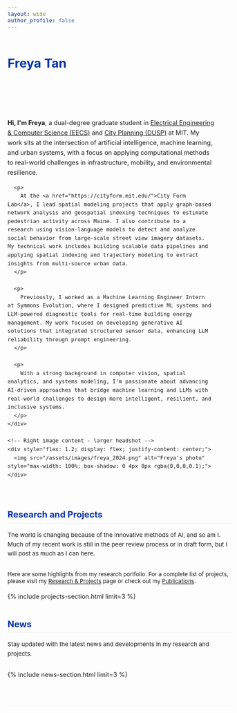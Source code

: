 ```yaml
---
layout: wide
author_profile: false
---
```


<style>
  body {
    font-size: 90%; 
  }
  
  /* Set consistent max-width for all sections to match masthead */
  .bio-section,
  .research-section,
  .feature__wrapper,
  .footer-section,
  .content-wrapper {
    max-width: 1024px !important;
    margin-left: auto !important;
    margin-right: auto !important;
    width: 100% !important;
  }
  
  .bio-section {
    margin-bottom: 2em;
    padding-bottom: 1.5em;
    border-bottom: 1px solid #f2f3f3;
    margin-top: 1.5em;
    padding-top: 0.5em;
  }
  
  .bio-heading {
    font-size: 2em;
    font-weight: bold;
    margin-bottom: 0.5em;
    color: #0033A0;
  }
  
  .bio-content {
    font-size: 1em;
    line-height: 1.6;
    margin-bottom: 1em;
  }
  
  /* Mobile screen styles */
  @media screen and (max-width: 768px) {
    /* Reorganize bio section for mobile */
    .bio-section {
      display: flex;
      flex-direction: column;
      align-items: center;
    }

    /* Hide the regular bio heading on mobile */
    .bio-section > .bio-heading {
      display: none !important;
    }

    /* Stack content vertically with image first */
    .content-wrapper {
      display: flex !important;
      flex-direction: column !important;
      align-items: center !important;
      width: 100% !important;
    }

    /* Image above everything on mobile - smaller size and centered */
    .content-wrapper > div:last-child {
      order: -3 !important;
      flex: none !important;
      margin-bottom: 2em !important;
    }

    .content-wrapper > div:last-child img {
      max-width: 48% !important;
      height: auto !important;
      display: block !important;
      margin-left: auto !important;
      margin-right: auto !important;
    }

    /* Create mobile title that appears after image */
    .content-wrapper::before {
      content: "Freya Tan";
      order: -2 !important;
      font-size: 2em !important;
      font-weight: bold !important;
      color: #0033A0 !important;
      text-align: center !important;
      margin-bottom: 0.5em !important;
      margin-top: 0 !important;
      display: block !important;
      width: 100% !important;
    }

    /* Create mobile email that appears after title */
    .content-wrapper::after {
      content: "freya117@mit.edu";
      order: -1 !important;
      font-size: 0.9em !important;
      color: #666 !important;
      text-align: center !important;
      margin-bottom: 1.5em !important;
      display: block !important;
      width: 100% !important;
    }

    /* Adjust text block width for screens */
    .text-content {
      width: 90% !important;
      padding: 10px !important;
      order: 1 !important;
    }
  }

  /* Desktop screen styles */
  .content-wrapper {
    display: flex;
    align-items: center;
    padding-top: 2vh;
  }

  .text-content {
    flex: 2;
    padding-right: 40px;
  }

  .content-wrapper img {
    flex: 1;
    max-width: 350px;
    height: auto;
    display: block;
    margin: 0 auto;
    border-radius: 5px;
    box-shadow: 0 4px 8px rgba(0,0,0,0.1);
  }
  
  .research-section {
    margin-top: 3em;
  }
  
  .research-heading {
    font-size: 1.4em;
    font-weight: bold;
    margin-bottom: 0.8em;
    padding-bottom: 0.3em;
    border-bottom: 2px solid #f2f3f3;
    color: #0033A0;
  }
  
  .research-description {
    font-size: 0.95em;
    line-height: 1.6;
    margin-bottom: 2em;
  }
  
  /* Project grid layout - inherit styles from research page */
  .projects-grid {
    display: grid;
    grid-template-columns: repeat(auto-fill, minmax(320px, 1fr));
    gap: 20px;
    margin-bottom: 40px;
  }
  
  .project-box {
    position: relative;
    border: none;
    border-radius: 8px;
    padding: 15px;
    transition: transform 0.2s, box-shadow 0.2s;
    box-shadow: 0 4px 8px rgba(0,0,0,0.1);
    height: 100%;
    display: flex;
    flex-direction: column;
    background-color: #fafafa;
    overflow: hidden;
    cursor: pointer;
  }
  
  .project-box:hover {
    transform: translateY(-5px);
    box-shadow: 0 5px 15px rgba(0,0,0,0.08);
  }
  
  .project-image {
    margin-bottom: 12px;
    order: -1;
  }
  
  .project-image img {
    width: 100%;
    border-radius: 5px;
    object-fit: cover;
    height: 160px;
  }
  
  .project-title {
    font-size: 0.95em;
    font-weight: bold;
    margin-bottom: 0.5em;
    color: #0033A0;
  }
  
  .project-subtitle {
    font-size: 0.8em;
    font-style: italic;
    margin-bottom: 8px;
    color: #666;
  }
  
  .project-excerpt {
    font-size: 0.8em;
    color: #555;
    flex-grow: 1;
    line-height: 1.4;
  }
  
  .project-tags {
    font-size: 0.75em;
    color: #555;
    margin-top: 10px;
  }
  
  .project-tag {
    background: #eef2f7;
    color: #4a6785;
    padding: 3px 8px;
    border-radius: 12px;
    font-size: 0.65em;
    display: inline-block;
    margin-right: 5px;
    margin-bottom: 5px;
  }
  
  .project-link {
    position: absolute;
    top: 0;
    left: 0;
    width: 100%;
    height: 100%;
    z-index: 50;
    cursor: pointer;
    pointer-events: all;
    text-decoration: none;
  }
  
  /* News section styling */
  .news-section {
    margin-top: 3em;
    margin-bottom: 3em;
  }
  
  .news-heading {
    font-size: 1.4em;
    font-weight: bold;
    margin-bottom: 0.8em;
    padding-bottom: 0.3em;
    border-bottom: 2px solid #f2f3f3;
    color: #0033A0;
  }
  
  .news-description {
    font-size: 0.95em;
    line-height: 1.6;
    margin-bottom: 2em;
  }
  
  .news-list {
    margin-bottom: 30px;
  }
  
  .news-item {
    margin-bottom: 1.8em;
    padding-bottom: 1.8em;
    border-bottom: 1px solid #f2f3f3;
  }
  
  .news-item:last-child {
    border-bottom: none;
    margin-bottom: 0.8em;
  }
  
  .news-date {
    font-size: 0.8em;
    font-style: italic;
    margin-bottom: 0.4em;
    color: #666;
  }
  
  .news-title {
    font-size: 1.1em;
    font-weight: bold;
    margin-bottom: 0.5em;
  }
  
  .news-title a {
    color: #0033A0;
    text-decoration: none;
  }
  
  .news-title a:hover {
    text-decoration: underline;
  }
  
  .news-excerpt {
    font-size: 0.85em;
    color: #555;
    line-height: 1.5;
  }
  
  .news-more {
    margin-top: 1.5em;
    text-align: right;
  }
  
  .news-more a {
    font-size: 0.9em;
    color: #0033A0;
    text-decoration: none;
  }
  
  .news-more a:hover {
    text-decoration: underline;
  }
  
  /* Additional top spacing for page content */
  .page__content {
    margin-top: 1em !important;
  }
</style>

<!-- Add vertical spacing at the top -->
<div style="height: 1em;"></div>

<!-- Bio Section -->
<div class="bio-section">
  <div class="bio-heading">Freya Tan</div>
  
  <!-- Page content section -->
  <div class="content-wrapper">
    <!-- Left text content -->
    <div class="text-content bio-content">
      <p>
        <strong>Hi, I'm Freya</strong>, a dual-degree graduate student in <a href="https://www.eecs.mit.edu/">Electrical Engineering & Computer Science (EECS)</a> and <a href="https://dusp.mit.edu/">City Planning (DUSP)</a> at MIT. My work sits at the intersection of artificial intelligence, machine learning, and urban systems, with a focus on applying computational methods to real-world challenges in infrastructure, mobility, and environmental resilience.
      </p>
      
      <p>
        At the <a href="https://cityform.mit.edu/">City Form Lab</a>, I lead spatial modeling projects that apply graph-based network analysis and geospatial indexing techniques to estimate pedestrian activity across Maine. I also contribute to a research using vision-language models to detect and analyze social behavior from large-scale street view imagery datasets. My technical work includes building scalable data pipelines and applying spatial indexing and trajectory modeling to extract insights from multi-source urban data.
      </p>
      
      <p>
        Previously, I worked as a Machine Learning Engineer Intern at Symmons Evolution, where I designed predictive ML systems and LLM-powered diagnostic tools for real-time building energy management. My work focused on developing generative AI solutions that integrated structured sensor data, enhancing LLM reliability through prompt engineering.
      </p>
      
      <p>
        With a strong background in computer vision, spatial analytics, and systems modeling, I'm passionate about advancing AI-driven approaches that bridge machine learning and LLMs with real-world challenges to design more intelligent, resilient, and inclusive systems.
      </p>
    </div>
    
    <!-- Right image content - larger headshot -->
    <div style="flex: 1.2; display: flex; justify-content: center;">
      <img src="/assets/images/freya_2024.png" alt="Freya's photo" style="max-width: 100%; box-shadow: 0 4px 8px rgba(0,0,0,0.1);">
    </div>
  </div>
</div>

<!-- Research and Projects Section -->
<div class="research-section">
  <div class="research-heading">Research and Projects</div>
  
  <div class="research-description">
    The world is changing because of the innovative methods of AI, and so am I. Much of my recent work is still in the peer review process or in draft form, but I will post as much as I can here.
  </div>
  
  <p class="highlights" style="margin-bottom: 1.5em; font-size: 0.9em;">
    Here are some highlights from my research portfolio. For a complete list of projects, please visit my <a href="/research/">Research & Projects</a> page or check out my <a href="/publications/">Publications</a>.
  </p>
  
  {% include projects-section.html limit=3 %}
</div>

<!-- News Section -->
<div class="news-section">
  <div class="news-heading">News</div>
  
  <div class="news-description">
    Stay updated with the latest news and developments in my research and projects.
  </div>
  
  {% include news-section.html limit=3 %}
</div>
